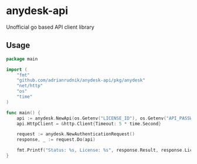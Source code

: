 # anydesk-api

Unofficial go based API client library

## Usage

```go
package main

import (
	"fmt"
	"github.com/adrianrudnik/anydesk-api/pkg/anydesk"
	"net/http"
	"os"
	"time"
)

func main() {
    api := anydesk.NewApi(os.Getenv("LICENSE_ID"), os.Getenv("API_PASSWORD"))
	api.HttpClient = &http.Client{Timeout: 5 * time.Second}

	request := anydesk.NewAuthenticationRequest()
	response, _ := request.Do(api)

	fmt.Printf("Status: %s, License: %s", response.Result, response.LicenseId)
}
```
